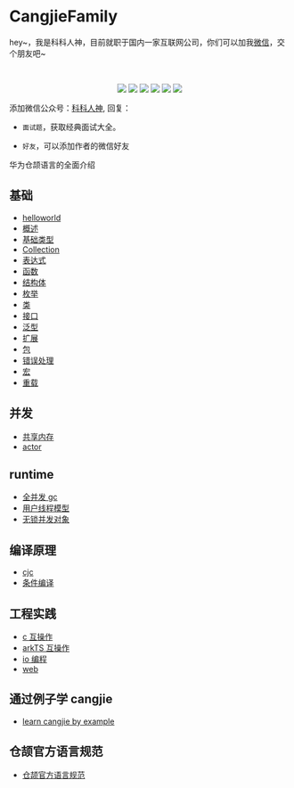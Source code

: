 <!--
 * @Author: shgopher shgopher@gmail.com
 * @Date: 2024-06-22 13:20:08
 * @LastEditors: shgopher shgopher@gmail.com
 * @LastEditTime: 2024-07-11 00:42:32
 * @FilePath: /CangjieFamily/README.md
 * @Description: 
 * 
 * Copyright (c) 2024 by shgopher, All Rights Reserved. 
-->
# CangjieFamily
<p align="left">
hey~，我是科科人神，目前就职于国内一家互联网公司，你们可以加我<a href="#wechat.png">微信</a>，交个朋友吧~
</p>
<br>
<p align="center">
<a href='#wechat.png'
 target="_blank"><img src="https://img.shields.io/static/v1?label=%E7%A7%91%E7%A7%91%E4%BA%BA%E7%A5%9E&message=%E5%85%AC%E4%BC%97%E5%8F%B7&color="></a>
<a href="https://www.youtube.com/channel/UCK8wjBe9sh4VHSowLQmWOzg" target="_blank"><img src="https://img.shields.io/static/v1?label=youtube&message=YouTube&color=red"></a>
<a href="https://space.bilibili.com/478621088" target="_blank"><img src="https://img.shields.io/static/v1?label=bilibili&message=b%E7%AB%99&color=blue"></a>
<a href="https://www.zhihu.com/people/shgopher" target="_blank"><img src="https://img.shields.io/static/v1?label=zhihu&message=%E7%9F%A5%E4%B9%8E&color=blue"></a>
<a href="https://blog.csdn.net/zyfljxzby" target="_blank"><img src="https://img.shields.io/static/v1?label=csdn&message=CSDN&color=red"></a>
<a href="https://www.toutiao.com/c/user/token/MS4wLjABAAAAIGeO1-kCUelF-G8GW3AvJlrEL7tiO24WHJmnX4nV1bs" target="_blank"><img src="https://img.shields.io/static/v1?label=toutiao&message=%E5%A4%B4%E6%9D%A1&color=red"></a>
</p>
添加微信公众号：<a href="#wechat.png">科科人神</a>, 回复：


- `面试题`，获取经典面试大全。

- `好友`，可以添加作者的微信好友

华为仓颉语言的全面介绍
## 基础
- [helloworld](./基础/helloworld/README.md)
- [概述](./基础/概述/README.md)
- [基础类型](./基础/基础类型/README.md)
- [Collection](./基础/Collection/README.md)
- [表达式](./基础/表达式/README.md)
- [函数](./基础/函数/README.md)
- [结构体](./基础/结构体/README.md)
- [枚举](./基础/枚举/README.md)
- [类](./基础/类/README.md)
- [接口](./基础/接口/README.md)
- [泛型](./基础/泛型/README.md)
- [扩展](./基础/扩展/README.md)
- [包](./基础/包/README.md)
- [错误处理](./基础/错误处理/README.md)
- [宏](./基础/宏/README.md)
- [重载](./基础/重载/README.md)
## 并发
- [共享内存](./并发/共享内存/README.md)
- [actor](./并发/actor/README.md)
## runtime
- [全并发 gc](./runtime/全并发gc/README.md)
- [用户线程模型](./runtime/用户线程模型/README.md)
- [无锁并发对象](./runtime/无锁并发对象/README.md)
## 编译原理
- [cjc](./编译原理/cjc/README.md)
- [条件编译](./编译原理/条件编译/README.md)
## 工程实践
- [c 互操作](./工程实践/c互操作/README.md)
- [arkTS 互操作](./工程实践/arkTS互操作/README.md)
- [io 编程](./工程实践/io编程/README.md)
- [web](./工程实践/web/README.md)
## 通过例子学 cangjie
- [learn cangjie by example](https://github.com/shgopher/learn-cangjie-by-example)
## 仓颉官方语言规范
- [仓颉官方语言规范](./cjbook.pdf)
